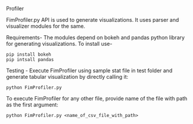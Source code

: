 Profiler

FimProfiler.py API is used to generate visualizations. It uses parser and visualizer modules for the same.


Requirements-
The modules depend on bokeh and pandas python library for generating visualizations. To install use-
```
pip install bokeh
pip intsall pandas
```

Testing - 
Execute FimProfiler using sample stat file in test folder and generate tabular visualization by directly calling it:
```
python FimProfiler.py
```

To execute FimProfiler for any other file, provide name of the file with path as the first argument:
```
python FimProfiler.py <name_of_csv_file_with_path>
```
